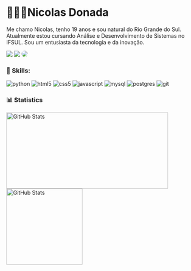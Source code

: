 # 👨🏻‍💻Nicolas Donada

Me chamo Nicolas, tenho 19 anos e sou natural do Rio Grande do Sul. Atualmente estou cursando Análise e Desenvolvimento de Sistemas no IFSUL. Sou um entusiasta da tecnologia e da inovação.

<div align="left"> 
 <a href="https://instagram.com/nickkz" target="_blank"><img src="https://img.shields.io/badge/-Instagram-%23E4405F?style=for-the-badge&logo=instagram&logoColor=white"></a>
 <a href = "mailto:cmp.1a.nicolasdonada4@gmail.com"><img src="https://img.shields.io/badge/-Gmail-%23333?style=for-the-badge&logo=gmail&logoColor=white" target="_blank"></a>
 <a href="https://www.linkedin.com/in//" target="_blank"><img src="https://img.shields.io/badge/-LinkedIn-%230077B5?style=for-the-badge&logo=linkedin&logoColor=white" style="border-radius: 30px"></a> 
</div>


### 🤖 Skills:

<div align="left">
 <img src="https://img.shields.io/badge/Python-3776AB?style=for-the-badge&logo=python&logoColor=white" alt="python">
 <img src="https://img.shields.io/badge/HTML5-E34F26?style=for-the-badge&logo=html5&logoColor=white" alt="html5">
 <img src="https://img.shields.io/badge/CSS3-1572B6?style=for-the-badge&logo=css3&logoColor=white" alt="css5">
 <img src="https://img.shields.io/badge/JavaScript-F7DF1E?style=for-the-badge&logo=javascript&logoColor=black" alt="javascript">
 <img src="https://img.shields.io/badge/MySQL-005C84?style=for-the-badge&logo=mysql&logoColor=white" alt="mysql">
 <img src="https://img.shields.io/badge/PostgreSQL-316192?style=for-the-badge&logo=postgresql&logoColor=white" alt="postgres">
 <img src="https://img.shields.io/badge/GIT-E44C30?style=for-the-badge&logo=git&logoColor=white" alt="git">
</div>

### 📊 Statistics

<p>
  <img 
    align="left" 
    alt="GitHub Stats" 
    height="200"
    width="425"
    style="padding-right: 10px;" 
    src="https://github-readme-stats.vercel.app/api?username=nicolasdonada&show_icons=true&count_private=true&hide_border=true&title_color=4169E1&icon_color=4169E1&text_color=c9d1d9&bg_color=0d1117"
  />

 <img 
      align="left" 
      alt="GitHub Stats" 
      height="200" 
      src="https://github-readme-stats.vercel.app/api/top-langs/?username=nicolasdonada&layout=compact&hide_border=true&title_color=4169E1&text_color=4169E1&bg_color=0d1117"
  />

</p>
